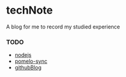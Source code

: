 techNote
========

A blog for me to record my studied experience


### TODO
* [nodejs](http://nodejs.org/api/fs.html#fs_fs_exists_path_callback)
* [pomelo-sync](https://github.com/NetEase/pomelo/wiki/Pomelo-sync-usage)
* [githubBlog](http://www.ruanyifeng.com/blog/2012/08/blogging_with_jekyll.html)
